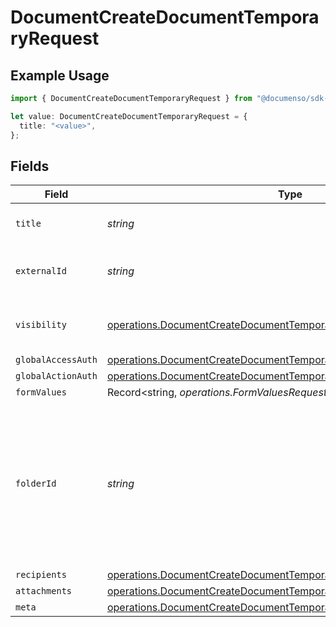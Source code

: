 # DocumentCreateDocumentTemporaryRequest

## Example Usage

```typescript
import { DocumentCreateDocumentTemporaryRequest } from "@documenso/sdk-typescript/models/operations";

let value: DocumentCreateDocumentTemporaryRequest = {
  title: "<value>",
};
```

## Fields

| Field                                                                                                                                                    | Type                                                                                                                                                     | Required                                                                                                                                                 | Description                                                                                                                                              |
| -------------------------------------------------------------------------------------------------------------------------------------------------------- | -------------------------------------------------------------------------------------------------------------------------------------------------------- | -------------------------------------------------------------------------------------------------------------------------------------------------------- | -------------------------------------------------------------------------------------------------------------------------------------------------------- |
| `title`                                                                                                                                                  | *string*                                                                                                                                                 | :heavy_check_mark:                                                                                                                                       | The title of the document.                                                                                                                               |
| `externalId`                                                                                                                                             | *string*                                                                                                                                                 | :heavy_minus_sign:                                                                                                                                       | The external ID of the document.                                                                                                                         |
| `visibility`                                                                                                                                             | [operations.DocumentCreateDocumentTemporaryVisibilityRequest](../../models/operations/documentcreatedocumenttemporaryvisibilityrequest.md)               | :heavy_minus_sign:                                                                                                                                       | The visibility of the document.                                                                                                                          |
| `globalAccessAuth`                                                                                                                                       | [operations.DocumentCreateDocumentTemporaryGlobalAccessAuthRequest](../../models/operations/documentcreatedocumenttemporaryglobalaccessauthrequest.md)[] | :heavy_minus_sign:                                                                                                                                       | N/A                                                                                                                                                      |
| `globalActionAuth`                                                                                                                                       | [operations.DocumentCreateDocumentTemporaryGlobalActionAuthRequest](../../models/operations/documentcreatedocumenttemporaryglobalactionauthrequest.md)[] | :heavy_minus_sign:                                                                                                                                       | N/A                                                                                                                                                      |
| `formValues`                                                                                                                                             | Record<string, *operations.FormValuesRequest*>                                                                                                           | :heavy_minus_sign:                                                                                                                                       | N/A                                                                                                                                                      |
| `folderId`                                                                                                                                               | *string*                                                                                                                                                 | :heavy_minus_sign:                                                                                                                                       | The ID of the folder to create the document in. If not provided, the document will be created in the root folder.                                        |
| `recipients`                                                                                                                                             | [operations.DocumentCreateDocumentTemporaryRecipientRequest](../../models/operations/documentcreatedocumenttemporaryrecipientrequest.md)[]               | :heavy_minus_sign:                                                                                                                                       | N/A                                                                                                                                                      |
| `attachments`                                                                                                                                            | [operations.DocumentCreateDocumentTemporaryAttachment](../../models/operations/documentcreatedocumenttemporaryattachment.md)[]                           | :heavy_minus_sign:                                                                                                                                       | N/A                                                                                                                                                      |
| `meta`                                                                                                                                                   | [operations.DocumentCreateDocumentTemporaryMeta](../../models/operations/documentcreatedocumenttemporarymeta.md)                                         | :heavy_minus_sign:                                                                                                                                       | N/A                                                                                                                                                      |